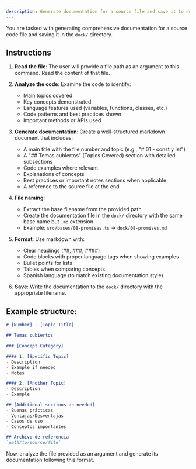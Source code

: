 ```yaml
---
description: Generate documentation for a source file and save it to dock/ folder
---
```


You are tasked with generating comprehensive documentation for a source code file and saving it in the `dock/` directory.

## Instructions

1. **Read the file**: The user will provide a file path as an argument to this command. Read the content of that file.

2. **Analyze the code**: Examine the code to identify:
   - Main topics covered
   - Key concepts demonstrated
   - Language features used (variables, functions, classes, etc.)
   - Code patterns and best practices shown
   - Important methods or APIs used

3. **Generate documentation**: Create a well-structured markdown document that includes:
   - A main title with the file number and topic (e.g., "# 01 - const y let")
   - A "## Temas cubiertos" (Topics Covered) section with detailed subsections
   - Code examples where relevant
   - Explanations of concepts
   - Best practices or important notes sections when applicable
   - A reference to the source file at the end

4. **File naming**:
   - Extract the base filename from the provided path
   - Create the documentation file in the `dock/` directory with the same base name but `.md` extension
   - Example: `src/bases/08-promises.ts` → `dock/08-promises.md`

5. **Format**: Use markdown with:
   - Clear headings (##, ###, ####)
   - Code blocks with proper language tags when showing examples
   - Bullet points for lists
   - Tables when comparing concepts
   - Spanish language (to match existing documentation style)

6. **Save**: Write the documentation to the `dock/` directory with the appropriate filename.

## Example structure:

```markdown
# [Number] - [Topic Title]

## Temas cubiertos

### [Concept Category]

#### 1. [Specific Topic]
- Description
- Example if needed
- Notes

#### 2. [Another Topic]
- Description
- Example

## [Additional sections as needed]
- Buenas prácticas
- Ventajas/Desventajas
- Casos de uso
- Conceptos importantes

## Archivo de referencia
`path/to/source/file`
```

Now, analyze the file provided as an argument and generate its documentation following this format.
